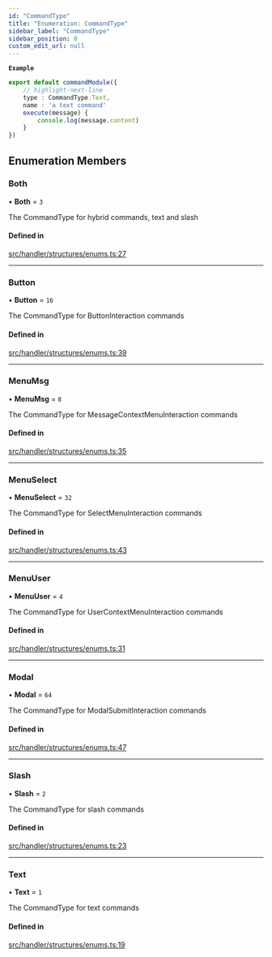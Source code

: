 ```yaml
---
id: "CommandType"
title: "Enumeration: CommandType"
sidebar_label: "CommandType"
sidebar_position: 0
custom_edit_url: null
---
```


**`Example`**

```ts
export default commandModule({
    // highlight-next-line
    type : CommandType.Text,
    name : 'a text command'
    execute(message) {
        console.log(message.content)
    }
})
```

## Enumeration Members

### Both

• **Both** = ``3``

The CommandType for hybrid commands, text and slash

#### Defined in

[src/handler/structures/enums.ts:27](https://github.com/sern-handler/handler/blob/4074274/src/handler/structures/enums.ts#L27)

___

### Button

• **Button** = ``16``

The CommandType for ButtonInteraction commands

#### Defined in

[src/handler/structures/enums.ts:39](https://github.com/sern-handler/handler/blob/4074274/src/handler/structures/enums.ts#L39)

___

### MenuMsg

• **MenuMsg** = ``8``

The CommandType for MessageContextMenuInteraction commands

#### Defined in

[src/handler/structures/enums.ts:35](https://github.com/sern-handler/handler/blob/4074274/src/handler/structures/enums.ts#L35)

___

### MenuSelect

• **MenuSelect** = ``32``

The CommandType for SelectMenuInteraction commands

#### Defined in

[src/handler/structures/enums.ts:43](https://github.com/sern-handler/handler/blob/4074274/src/handler/structures/enums.ts#L43)

___

### MenuUser

• **MenuUser** = ``4``

The CommandType for UserContextMenuInteraction commands

#### Defined in

[src/handler/structures/enums.ts:31](https://github.com/sern-handler/handler/blob/4074274/src/handler/structures/enums.ts#L31)

___

### Modal

• **Modal** = ``64``

The CommandType for ModalSubmitInteraction commands

#### Defined in

[src/handler/structures/enums.ts:47](https://github.com/sern-handler/handler/blob/4074274/src/handler/structures/enums.ts#L47)

___

### Slash

• **Slash** = ``2``

The CommandType for slash commands

#### Defined in

[src/handler/structures/enums.ts:23](https://github.com/sern-handler/handler/blob/4074274/src/handler/structures/enums.ts#L23)

___

### Text

• **Text** = ``1``

The CommandType for text commands

#### Defined in

[src/handler/structures/enums.ts:19](https://github.com/sern-handler/handler/blob/4074274/src/handler/structures/enums.ts#L19)
